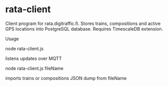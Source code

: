 # rata-client
Client program for rata.digitraffic.fi.
Stores trains, compositions and active GPS locations into PostgreSQL database. Requires TimescaleDB extension.

Usage

node rata-client.js

listens updates over MQTT


node rata-client.js fileName

imports trains or compositions JSON dump from fileName
